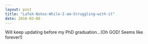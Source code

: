 ```yaml
---
layout: post
title: "LaTeX-Notes-While-I-am-Struggling-with-it"
date: 2016-03-08
---
```

Will keep updating before my PhD graduation...(Oh GOD! Seems like forever!)




